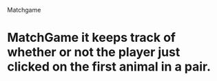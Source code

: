 Matchgame
# MatchGame it keeps track of whether or not the player just clicked on the first animal in a pair.
